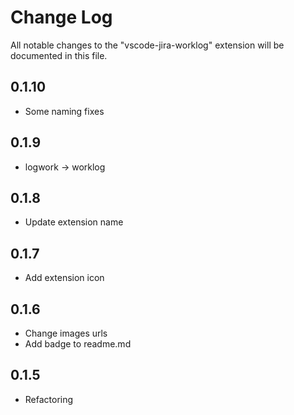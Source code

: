 # Change Log
All notable changes to the "vscode-jira-worklog" extension will be documented in this file.

## 0.1.10
- Some naming fixes

## 0.1.9
- logwork -> worklog

## 0.1.8
- Update extension name

## 0.1.7
- Add extension icon

## 0.1.6
- Change images urls
- Add badge to readme.md

## 0.1.5
- Refactoring
